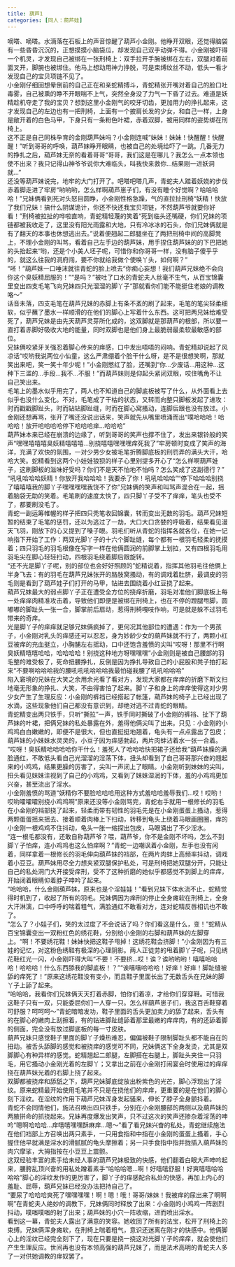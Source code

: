 ```yaml
---
title: 葫芦1
categories: [同人：葫芦娃]
---
```


嘀嗒、嘀嗒。水滴落在石板上的声音惊醒了葫芦小金刚。他睁开双眼，还觉得脑袋有一些昏昏沉沉的，正想摸摸小脑袋瓜，却发现自己双手动弹不得。小金刚被吓得一个机灵，才发现自己被绑在一张刑椅上：双手拉开手腕被绑在左右，双腿对着前面叉开，脚腕也被绑住。他马上想动用神力挣脱，可是束缚纹丝不动，低头一看才发现自己的宝贝项链不见了。<br>小金刚仔细回想晕倒前的自己正在和亲蛇精搏斗，青蛇精张开嘴对着自己的脸口吐毒雾，自己被熏的睁不开眼喘不上气，突然全身没了力气一下昏了过去。难道是妖精趁机夺走了我的宝贝？想到这里小金刚气的咬牙切齿，更加用力的挣扎起来，这才发现自己的左边也有一把刑椅，上面有一个披肩长发的少女，和自己一样，上身是敞开着的白色马甲，下身只有一条粉色叶裙，赤着双脚，被用同样的姿势绑在刑椅上。<br>这不正是自己同株孕育的金刚葫芦妹吗？小金刚连喊“妹妹！妹妹！快醒醒！快醒醒！”听到哥哥的呼唤，葫芦妹睁开眼睛，也被自己的处境给吓了一跳。几番无力的挣扎之后，葫芦妹无奈的看着哥哥“哥哥，我们这是在哪儿？我怎么一点本领也使不出来？我只记得山神爷爷说你大难临头，叫我快来救你…结果刚一进妖洞就…”<br>还没等葫芦妹说完，地牢的大门打开了。吧嗒吧嗒几声，青蛇夫人踏着妖娆的步伐赤着脚走进了牢房“哟哟哟，怎么样啊葫芦崽子们，有没有睡个好觉啊？哈哈哈哈！”兄妹俩看到死对头怒目圆睁，小金刚性格急躁，气的直拉扯刑椅“妖精！快放了我们兄妹！搞什么阴谋诡计，你还不快还我宝贝项链，不然葫芦爷就要你好看！”刑椅被拉扯的哗啦直响，青蛇精轻蔑的笑着“死到临头还嘴硬，你们兄妹的项链都被我收走了，这里没有阳光雨露和大地，只有冷冰冰的石头，你们兄妹俩就是有了翻天的本事也休想逃出去。”说着便翘起二郎腿坐在了两把刑椅中间的高脚凳上，不理小金刚的叫骂，看着自己左手边的葫芦妹，用手捏住葫芦妹的的下巴把她的头抬起来“哟，还是个小美人坯子呢，可惜你和你哥哥一样，没有脑子傻乎乎的，就这么往我的洞府闯，要不你就给我做个使唤丫头，如何啊？”<br>“呸！”葫芦妹一口唾沫就往青蛇的脸上喷去“你痴心妄想！我们葫芦兄妹绝不会向你这个臭妖精屈服的！”“是吗？”被吐了口水的青蛇夫人丝毫不生气，从百宝锦囊里变出四支毛笔飞向兄妹四只光溜溜的脚丫子“那就看你们能不能挺住老娘的调教咯～”<br>话音未落，四支毛笔在葫芦兄妹的赤脚上有条不紊的刷了起来，毛笔的笔尖轻柔细软，似乎蘸了墨水一样顺滑的在他们的脚心上写着什么东西。这可把两兄妹给难受死了，葫芦兄妹是由先天葫芦灵芽所化成的，这双脚就是那葫芦的根部，所以要一直打着赤脚好吸收大地的能量，同时双脚也是他们身上最脆弱最柔软最敏感的部位。<br>兄妹俩咬紧牙关强忍着脚心传来的痒感，口中发出唔唔的闷响。青蛇精却说起了风凉话“哎哟我说两位小仙童，这么严肃绷着个脸干什么呀，是不是很想笑啊，那就笑出来吧，笑一笑十年少呢！”小金刚憋红了脸，还嘴到“你…少废话…用这种…这种下三滥的…手段…我不…不服！”而葫芦妹则是仰起头紧闭双眼，咬住嘴角不让自己笑出来。<br>毛笔上的墨水似乎用完了，两人也不知道自己的脚底板被写了什么，从外面看上去似乎也没什么变化。不对，毛笔成了干枯的状态，又转而向整只脚板发起了进攻：时而戳戳脚趾头，时而钻钻脚趾缝，时而在脚心窝搔动，连脚后跟也没有放过。小金刚还想再骂，张开了嘴还没说出话来，笑声就先从嘴里喷涌而出“噗哈哈哈！哈哈哈！放开哈哈哈哈停下哈哈哈痒…哈哈哈”<br>葫芦妹本来已经在崩溃的边缘了，听到哥哥的笑声也撑不住了，发出来银铃般的笑声“嘿嘿嘻嘻嘻臭妖精嘻嘻嘻…别挠嘻嘻嘿嘿嘿痒死我了”牢房顿时变成了笑声的海洋，充满了欢快的氛围，一对少男少女被毛笔折腾脚底板的刑罚弄的满头大汗，哈哈大笑。蛇精看到这两个小娃娃狼狈的样子心里别提多开心了“怎么样啊葫芦娃子，这刷脚板的滋味好受吗？你们不是天不怕地不怕吗？怎么笑成了这副德行？”<br>“吼吼哈哈哈妖精！你放开我哈哈哈！我要杀了你！吼吼哈哈哈”“停下哈哈哈别挠了嘻嘻嘻我的脚丫子嘿嘿嘿嘿我饶不了你”兄妹俩的笑声和叫骂声混合在一起，摇着脑袋无助的笑着。毛笔刷的速度太快了，四只脚丫子受不了痒痒，笔头也受不了，都要刷没毛了。<br>青蛇一副运筹帷幄的样子把四只秃笔收回锦囊，转而变出无数的羽毛。葫芦兄妹短暂的结束了毛笔的惩罚，还以为逃过了一劫，大口大口贪婪的呼吸着，结果看见漫天飞羽，刚放下的心又提到了嗓子眼。羽毛们听从青蛇的指挥各就各位，在她一记响指下开始了工作：两双光脚丫子的十六个脚趾缝，每个都有一根羽毛轻柔的抚摸着；四只羽毛的羽毛根像在写字一样在他俩圆润的前脚掌上划拉，又有四根羽毛用羽毛尖在脚心轻轻扫动，四根羽毛绕着脚后跟旋转。<br>“还不光是脚丫子呢，别的部位也会好好照顾的”蛇精说着，指挥其他羽毛往他俩上半身飞去：有的羽毛在葫芦兄妹张开的胳肢窝搔动，有的调戏着肚脐，最调皮的羽毛则是看到了葫芦娃子们打开的马甲，钻进去围绕着小红豆挠了起来。<br>葫芦兄妹最大的弱点脚丫子正在遭受全方位的挠痒折磨，羽毛对准他们脚底板上每一处痒痒肉精准攻击着，导致他们即便是被绑在刑椅上，也在不停的蹬腿甩脚，圆嘟嘟的脚趾头一张一合，脚掌前后扇动，惹得刑椅嘎吱作响，可是就是躲不过羽毛带来的奇痒。<br>光是脚丫子的痒痒就足够兄妹俩疯掉了，更何况其他部位的遭遇：作为一个男孩子，小金刚对乳头的痒感还可以忍忍，身为妙龄少女的葫芦妹就不行了，两颗小红豆被痒的充血挺立，小胸脯左右摇动，口中还饱含羞愤的尖叫“哎呀！那里不行啊臭妖精嘻嘻哈哈，哈哈哈哈！别挠这种地方呀嘿嘿嘿”小金刚则是被自己腰部的羽毛整的难受极了，死命扭腰挣扎，反倒是因为挣扎导致自己的小屁股和凳子拍打起来“不要啊哈哈哈我的腰吼吼吼哈哈哈我最怕碰我腰了吼吼哈哈哈”<br>陷入窘境的兄妹在大笑之余用余光看了看对方，发现大家都在痒痒的折磨下斯文扫地毫无形象的挣扎、大笑，不由得害怕了起来。脚丫子和身上的痒痒使得这对少男少女产生了生理反应：小金刚的裤裆已经搭起了帐篷，葫芦妹的椅子上已经出现了水滴，这些现象他们自己都没有意识到，却绝对逃不过青蛇的眼睛。<br>青蛇精变出两只铁手，只听“撕拉”一声，铁手同时撕破了小金刚的裤裆、扯下了葫芦妹的叶裙，把俩兄妹的私处暴露在外，羞得他俩尖叫了出来。只见：小金刚的小鸡鸡白白嫩嫩的，即便不是很大，但也直挺挺地翘着，龟头有一点点露出了包皮；葫芦妹的小妹妹水灵灵的，小豆子因为痒感勃起，两片肉蚌沾着水一张一合着。<br>“哎呀！臭妖精哈哈哈哈你干什么！羞死人了哈哈哈快把裙子还给我”葫芦妹臊的满脸通红，不敢低头看自己光溜溜的淫荡下体，扭头却看到了自己哥哥那兴奋的翘起来的小鸡鸡，结果更臊的厉害了，尖叫一声闭上了眼睛。小金刚听到妹妹的尖叫，扭头看见妹妹注视到了自己的小鸡鸡，又看到了妹妹湿润的下体，羞的小鸡鸡更加兴奋，甚至流出了淫水。<br>小金刚羞愤的骂道“妖精你不要脸哈哈哈用这种方式羞哈哈羞辱我们…哎！哎哟！哎哟嚯嚯嚯别挠小鸡鸡啊”原来还没等小金刚骂完，青蛇右手就用一根修长的羽毛在小金刚的裆部挠了起来，轻柔而带有韧性的羽毛先是在小金刚蛋蛋上搔动，惹得两颗蛋蛋摇来摇去、接着顺着肉棒上下扫动，转移到龟头上绕着马眼画圈圈，痒的小金刚一根鸡鸡不住抖动，龟头一胀一缩探出包皮，马眼涌出了不少淫水。<br>“连一根毛都没有，还敢自称葫芦爷？喂，葫芦爷，你不是金刚不坏吗，怎么不到脚丫子怕痒，连小鸡鸡也这么怕痒啊？”青蛇一边嘲讽着小金刚，左手也没有闲着，同样拿着一根修长的羽毛伸向葫芦妹的裆部，在两片肉蚌上高频率抖动，调戏着小豆豆。葫芦妹用尽全力想夹紧双腿保护私处，可是刑椅把她双腿分开，只能让自己的私处洞门大开接受痒刑，受不了这种折磨的她似乎都感觉不到脚上的痒痒，开始闭着眼睛仰着脖子呻吟了起来。<br>“哈哈哈，什么金刚葫芦妹，原来也是个淫娃娃！”看到兄妹下体水流不止，蛇精觉得时机到了，收起了所有的羽毛。兄妹俩因为痒刑的停止全身瘫软在刑椅上，全身大汗淋漓，口中呼呼的喘着粗气，满脸通红不敢看对方，连对蛇精反唇相讥也不敢了。<br>“怎么了？小娃子们，笑的太过度了不会说话了吗？你们看这是什么，变！”蛇精从百宝锦囊变出一双粉红色的绣花鞋，分别给小金刚的右脚和葫芦妹的左脚穿上。“啊！不要绣花鞋！妹妹快把这鞋子甩掉！这绣花鞋会挤脚！”小金刚因为有三娃的记忆，对这粉色绣鞋有极深的心理阴影。两人正徒劳的甩着脚丫子呢，只见绣花鞋红光一闪，小金刚吓得大叫“不要！不要挤…哎！诶？诶哟哟哟！嘻嘻哈哈哈！哈哈哈！什么东西舔我的脚底板！？”“诶嘻嘻哈哈哈！好痒！好痒！脚趾缝被舔的痒死了！”原来这绣花鞋没有变小，而且鞋子里面长出了无数舌头在兄妹的脚丫子上舔了起来。<br>“哈哈哈，我看你们兄妹俩天天打着赤脚，怕你们着凉，才给你们穿穿鞋。可惜我这鞋子只有一双，只能委屈你们一人穿一只。怎么样葫芦崽子们，我这百舌鞋穿着可舒服？呵呵呵～”青蛇暗暗发功，鞋子里面的舌头更加卖力的舔了起来，舌头有的在脚心的嫩肉上刮擦着，有的钻进脚趾缝舔着那里最嫩的痒痒肉，有的还舔着脚的侧面，完全没有放过脚底板的每一寸皮肤。<br>葫芦兄妹只感觉鞋子里面的脚丫子燥热难忍，偏偏被鞋子限制脚趾头都不能自在的扭动。被舌头舔脚的感觉和被挠痒的感觉可不同，兄妹俩这下全身发烫，尤其是双脚脚心有种异样的感觉。蛇精翘起二郎腿，左脚搭在右腿上，脚趾头夹住一只羽毛，用它搔动小金刚光着的左脚丫；又拿出之前在小金刚打闹宴会时使用过的痒痒挠在葫芦妹光着的右脚上挠了起来。<br>双脚都被挠痒和舔舐之下，葫芦兄妹脚底绽放出粉紫色的光芒，脚心浮现出了淫纹。原来蛇精最开始使用毛笔并不只是在挠他们的痒痒，更重要的是在他们的脚心刻下淫纹。在淫纹的作用下葫芦兄妹浑身发起骚来，伸长了脖子全身颤抖着。<br>青蛇不会同情他们，施法召唤出四只铁手，分别在小金刚腰部的两侧以及葫芦妹的两腋拼命的抓挠起来。兄妹再度爆发出笑声，只不过这次的笑声还掺杂着淫荡的呻吟“嗯啊哈哈哈…痒嘻嘻嘿嘿酥麻痒…嗯～”看了看兄妹兴奋的私处，青蛇继续施法在他们裆部上方召唤出两只素手，一只用食指和中指在小金刚的蛋蛋上搔着，手心握住他早就满是淫水的滑腻腻的龟头摩擦着；另一只手食指中指并拢插入葫芦妹的肉穴摩挲，大拇指按在小豆豆上震颤。<br>这双经验丰富的素手给未经人事的葫芦兄妹极致的快感，他们翻着白眼大声呻吟起来，腰胯乱顶兴奋的用私处蹭着素手“哈哈哈嗯…啊！好嘻嘻舒服！好爽嘻嘻哈哈哈哈”脚心的淫纹发作的更厉害了，脚丫子的痒感配合私处的快感，再加上内心的羞耻、屈辱，葫芦兄妹已经没办法把持自己了。<br>“要尿了哈哈哈爽死了嘿嘿嘿嘿！啊！嗯！哦！哥哥/妹妹！我被痒的尿出来了啊啊啊”在青蛇夫人绝妙的调教下，兄妹俩同时释放了出来：小金刚的小鸡鸡一阵剧烈抖动，噗嗤噗嗤的射了出来；葫芦妹的小穴一阵收缩，进而喷出淫水。<br>看到这一幕，青蛇夫人露出了满意的笑容。她收回了所有的法宝，松开了刑椅上的束缚。兄妹俩浑身瘫软，在刑椅上喘着粗气，意识还迷离在刚才的快感中。他俩脚心上的淫纹已经完全刻下了，现在只要是挠一挠这对光脚丫子的痒痒，就会使他们产生生理反应。世间再也没有本领高强的葫芦兄妹了，而是法术高明的青蛇夫人多了一对供她调教的痒奴罢了。